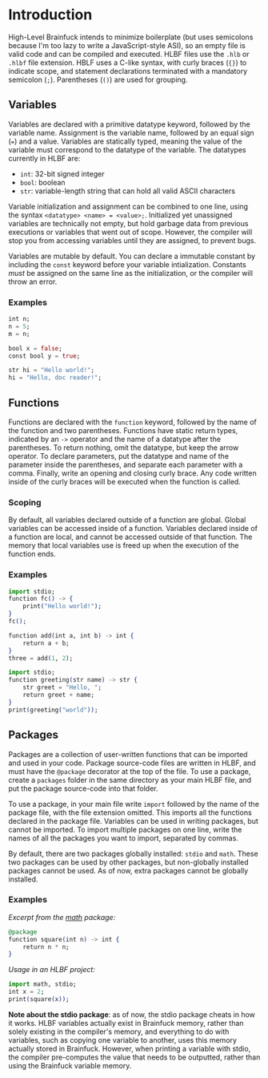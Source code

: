 # Introduction

High-Level Brainfuck intends to minimize boilerplate (but uses semicolons because I'm too lazy to write a JavaScript-style ASI), so an empty file is valid code and can be compiled and executed. HLBF files use the `.hlb` or `.hlbf` file extension. HBLF uses a C-like syntax, with curly braces (`{}`) to indicate scope, and statement declarations terminated with a mandatory semicolon (`;`). Parentheses (`()`) are used for grouping. 

## Variables

Variables are declared with a primitive datatype keyword, followed by the variable name. Assignment is the variable name, followed by an equal sign (`=`) and a value. Variables are statically typed, meaning the value of the variable must correspond to the datatype of the variable. The datatypes currently in HLBF are:

* `int`: 32-bit signed integer
* `bool`: boolean
* `str`: variable-length string that can hold all valid ASCII characters

Variable initialization and assignment can be combined to one line, using the syntax `<datatype> <name> = <value>;`. Initialized yet unassigned variables are technically not empty, but hold garbage data from previous executions or variables that went out of scope. However, the compiler will stop you from accessing variables until they are assigned, to prevent bugs.

Variables are mutable by default. You can declare a immutable constant by including the `const` keyword before your variable intialization. Constants *must* be assigned on the same line as the initialization, or the compiler will throw an error.

### Examples
```elixir
int n;
n = 5;
m = n;
```
```elixir
bool x = false;
const bool y = true;
```
```elixir
str hi = "Hello world!";
hi = "Hello, doc reader!";
```

## Functions

Functions are declared with the `function` keyword, followed by the name of the function and two parentheses. Functions have static return types, indicated by an `->` operator and the name of a datatype after the parentheses. To return nothing, omit the datatype, but keep the arrow operator. To declare parameters, put the datatype and name of the parameter inside the parentheses, and separate each parameter with a comma. Finally, write an opening and closing curly brace. Any code written inside of the curly braces will be executed when the function is called.

### Scoping

By default, all variables declared outside of a function are global. Global variables can be accessed inside of a function. Variables declared inside of a function are local, and cannot be accessed outside of that function. The memory that local variables use is freed up when the execution of the function ends.

### Examples
```elixir
import stdio;
function fc() -> {
    print("Hello world!");
}
fc();
```
```elixir
function add(int a, int b) -> int {
    return a + b;
}
three = add(1, 2);
```
```elixir
import stdio;
function greeting(str name) -> str {
    str greet = "Hello, ";
    return greet + name;
}
print(greeting("world"));
```
## Packages

Packages are a collection of user-written functions that can be imported and used in your code. Package source-code files are written in HLBF, and must have the `@package` decorator at the top of the file. To use a package, create a `packages` folder in the same directory as your main HLBF file, and put the package source-code into that folder.

To use a package, in your main file write `import` followed by the name of the package file, with the file extension omitted. This imports all the functions declared in the package file. Variables can be used in writing packages, but cannot be imported. To import multiple packages on one line, write the names of all the packages you want to import, separated by commas.

By default, there are two packages globally installed: `stdio` and `math`. These two packages can be used by other packages, but non-globally installed packages cannot be used. As of now, extra packages cannot be globally installed.

### Examples

*Excerpt from the [math](https://www.google.com) package:*
```elixir
@package
function square(int n) -> int {
    return n * n;
}
```
*Usage in an HLBF project:*
```elixir
import math, stdio;
int x = 2;
print(square(x));
```

**Note about the stdio package**: as of now, the stdio package cheats in how it works. HLBF variables actually exist in Brainfuck memory, rather than solely existing in the compiler's memory, and everything to do with variables, such as copying one variable to another, uses this memory actually stored in Brainfuck. However, when printing a variable with stdio, the compiler pre-computes the value that needs to be outputted, rather than using the Brainfuck variable memory.